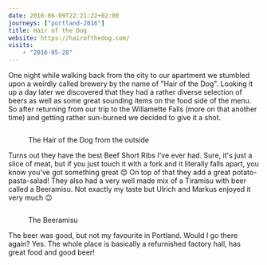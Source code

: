 ```yaml
---
date: 2016-06-09T22:21:22+02:00
journeys: ["portland-2016"]
title: Hair of the Dog
website: https://hairofthedog.com/
visits:
    - "2016-05-28"
---
```


One night while walking back from the city to our apartment we stumbled upon a
weirdly called brewery by the name of "Hair of the Dog". Looking it up a day
later we discovered that they had a rather diverse selection of beers as well as
some great sounding items on the food side of the menu. So after returning from
our trip to the Willamette Falls (more on that another time) and getting rather
sun-burned we decided to give it a shot.

<figure>
<img src="/images/portland2016/hairofthedog.jpg" alt="" />
<figcaption><p>The Hair of the Dog from the outside</p></figcaption>
</figure>

Turns out they have the best Beef Short Ribs I've ever had. Sure, it's just a
slice of meat, but if you just touch it with a fork and it literally falls
apart, you know you've got something great 😊 On top of that they add a great
potato-pasta-salad! They also had a very well made mix of a Tiramisu with beer
called a Beeramisu. Not exactly my taste but Ulrich and Markus enjoyed it very
much 😉

<figure>
<img src="/images/portland2016/beeramisu.jpg" alt="" />
<figcaption><p>The Beeramisu</p></figcaption>
</figure>

The beer was good, but not my favourite in Portland. Would I go there again?
Yes. The whole place is basically a refurnished factory hall, has great food and
good beer!
